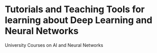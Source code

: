 # Tutorials and Teaching Tools for learning about Deep Learning and Neural Networks

University Courses on AI and Neural Networks
